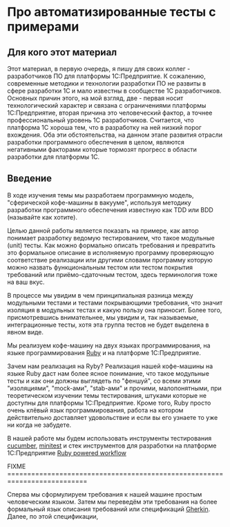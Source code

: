 # Про автоматизированные тесты с примерами

## Для кого этот материал

Этот материал, в первую очередь, я пишу для своих коллег - разработчиков ПО для
платформы 1С:Предприятие. К сожалению, современные методики и технологии
разработки ПО не развиты в сфере разработки 1С и мало известны в сообществе 1С
разработчиков. Основных причин этого, на мой взгляд, две - первая носит
технологический характер и связана с ограничениями платформы 1С:Предприятие,
вторая причина это человеческий фактор, а точнее профессиональный уровень
1С разработчиков. Считается, что платформа 1С хороша тем, что в разработку на
ней низкий порог вхождения. Оба эти обстоятельства, на данном этапе развития
отрасли разработки программного обеспечения в целом, являются негативными
факторами которые тормозят прогресс в области разработки для платформы 1С.

## Введение

В ходе изучения темы мы разработаем программную модель, "сферической кофе-машины
в вакууме", используя методику разработки программного обеспечения известную как
TDD или BDD (называйте как хотите).

Целью данной работы является показать на примере, как автор понимает разработку
ведомую тестированием, что такое модульные (unit) тесты. Как можно формально
описать требования и превратить это формальное описание в исполняемую программу
проверяющую соответствие реализации или другими словами программу которую можно
назвать функциональным тестом или тестом покрытия требований или
приёмо-сдаточным тестом, здесь терминология тоже на ваш вкус.

В процессе мы увидим в чем принципиальная разница между модульными тестами и
тестами покрывающими требования, что значит изоляция в модульных тестах и какую
пользу она приносит. Более того, присмотревшись внимательнее, мы увидим и, так
называемые, интеграционные тесты, хотя эта группа тестов не будет выделена в
явном виде.

Мы реализуем кофе-машину на двух языках программирования, на языке
программирования [Ruby](https://www.ruby-lang.org/ru/) и на платформе
1С:Предприятие.

Зачем нам реализация на Ryby? Реализация нашей кофе-машины на языке Ruby даст
нам более ясное понимание, что такое модульные тесты и как они должны выглядеть
по "феншуй", со всеми этими "изоляциями", "mock-ами", "stab-ами" и прочими,
малопонятными, при теоретическом изучении темы тестирования, штуками которые не
доступны для платформы 1С:Предприятие. Кроме того, Ruby просто очень клёвый язык
программирования, работа на котором действительно доставляет удовольствие и если
вы его узнаете то уже ни когда не забудете.

В нашей работе мы будем использовать инструменты тестирования
[cucumber](https://cucumber.io/), [minitest](https://rubygems.org/gems/minitest/)
и стек инструментов для разработки на платформе 1С:Предприятие
[Ruby powered workflow](https://github.com/leoniv/ruby_powered_workflow)


FIXME ==========================================================================

Сперва мы сформулируем требования к нашей машине простым человеческим языком.
Затем мы переведём эти требования на более формальный язык описания требований
или спецификаций [Gherkin](https://docs.cucumber.io/gherkin/). Далее, по этой
спецификации,
